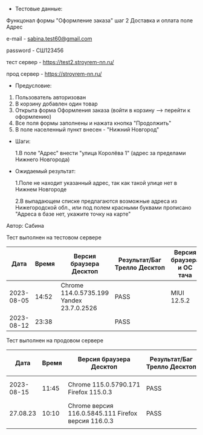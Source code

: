 * Тестовые данные:

 Функцонал формы "Оформление заказа" шаг 2 Доставка и оплата поле Адрес
 
 e-mail - sabina.test60@gmail.com
 
 password - СШ123456
 
 тест сервер - https://test2.stroyrem-nn.ru/
 
 прод сервер - https://stroyrem-nn.ru/
 
* Предусловие:
 
 1. Пользователь авторизован
 2. В корзину добавлен один товар
 3. Открыта форма Оформления заказа (войти в корзину --> перейти к оформлению)
 4. Все поля формы заполнены и нажата кнопка "Продолжить"
 5. В поле населенный пункт внесен - "Нижний Новгород"
 
* Шаги:

  1.В поле "Адрес" внести "улица Королёва 1" (адрес за пределами Нижнего Новгорода)
 

* Ожидаемый результат:

   1.Поле не находит указанный адрес, так как такой улице нет в Нижнем Новгороде
   
   2.В выпадающем списке предлагаются возможные адреса из Нижегородской обл., или под полем краcными буквами прописано "Адреса в базе нет, укажите точку на карте"
  

Автор: Сабина

Тест выполнен на тестовом сервере

| Дата | Время | Версия браузера Десктоп | Результат/Баг Трелло Десктоп | Версия браузера и ОС тача | Результат/Баг Трелло Тач | Дата релиза | Имя |
| --- | --- | --- | --- | --- | --- | --- | --- |
| 2023-08-05 | 14:52 |Chrome 114.0.5735.199 Yandex 23.7.0.2526 |PASS | MIUI 12.5.2 |     | 16.06.23 | Сабина |
| 2023-08-12 | 23:38 |  | PASS |     | PASS |16.06.23| Алёна |

Тест выполнен на продовом сервере

| Дата | Время | Версия браузера Десктоп | Результат/Баг Трелло Десктоп | Версия браузера и ОС тача | Результат/Баг Трелло Тач | Дата релиза | Имя |
| --- | --- | --- | --- | --- | --- | --- | --- |
| 2023-08-15 | 11:45 | Chrome 115.0.5790.171 Firefox 115.0.3 | PASS | Chrome 115.0.5790.166, Android 10 | PASS |13.08.23 | Татьяна|
| 27.08.23 | 10:10 | Chrome версия 116.0.5845.111 Firefox версия 116.0.3  | PASS | Chrome версия 116.0.5845.93 MIUI 12.5.13 | PASS | 27.08.23 | Надежда |
|     |     |     |     |     |     |     |     |

